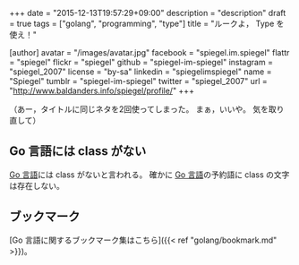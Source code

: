 +++
date = "2015-12-13T19:57:29+09:00"
description = "description"
draft = true
tags = ["golang", "programming", "type"]
title = "ルークよ， Type を使え！"

[author]
  avatar = "/images/avatar.jpg"
  facebook = "spiegel.im.spiegel"
  flattr = "spiegel"
  flickr = "spiegel"
  github = "spiegel-im-spiegel"
  instagram = "spiegel_2007"
  license = "by-sa"
  linkedin = "spiegelimspiegel"
  name = "Spiegel"
  tumblr = "spiegel-im-spiegel"
  twitter = "spiegel_2007"
  url = "http://www.baldanders.info/spiegel/profile/"
+++

（あー，タイトルに同じネタを2回使ってしまった。
まぁ，いいや。
気を取り直して）

## Go 言語には class がない

[Go 言語]には class がないと言われる。
確かに [Go 言語]の予約語に class の文字は存在しない。






## ブックマーク

[Go 言語に関するブックマーク集はこちら]({{< ref "golang/bookmark.md" >}})。

[Go 言語]: https://golang.org/ "The Go Programming Language"
